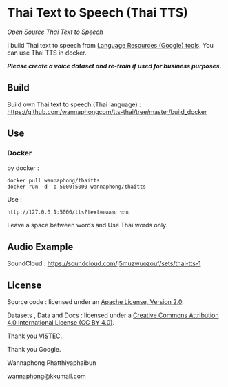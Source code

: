 # Thai Text to Speech (Thai TTS)

*Open Source Thai Text to Speech*

I build Thai text to speech from [Language Resources (Google) tools](https://github.com/google/language-resources). You can use Thai TTS in docker.

***Please create a voice dataset and re-train if used for business purposes.***

## Build

Build own Thai text to speech (Thai language) : https://github.com/wannaphongcom/tts-thai/tree/master/build_docker

## Use

### Docker

by docker :

```
docker pull wannaphong/thaitts
docker run -d -p 5000:5000 wannaphong/thaitts
```

Use :

```
http://127.0.0.1:5000/tts?text=ทดสอบ ระบบ
```

Leave a space between words and Use Thai words only.

## Audio Example

SoundCloud : https://soundcloud.com/j5muzwuozouf/sets/thai-tts-1

## License

Source code : licensed under an [Apache License, Version 2.0](LICENSE).

Datasets , Data and Docs : licensed under a [Creative Commons Attribution 4.0 International License (CC BY 4.0)](http://creativecommons.org/licenses/by/4.0).



Thank you VISTEC.

Thank you Google.



Wannaphong Phatthiyaphaibun

wannaphong@kkumail.com

